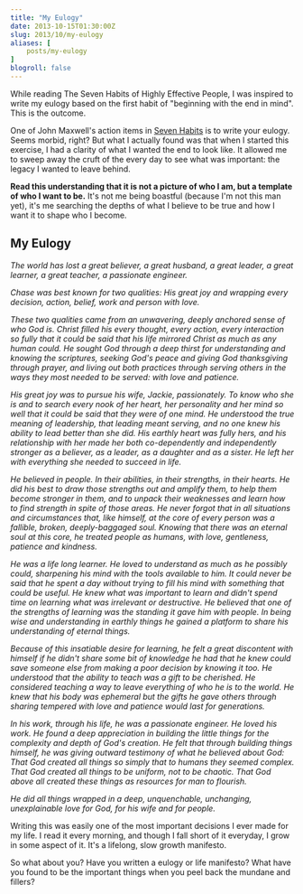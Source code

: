 ```yaml
---
title: "My Eulogy"
date: 2013-10-15T01:30:00Z
slug: 2013/10/my-eulogy
aliases: [
    posts/my-eulogy
]
blogroll: false
---
```


While reading The Seven Habits of Highly Effective People, I was inspired to write my eulogy based on the first habit of "beginning with the end in mind". This is the outcome.

One of John Maxwell's action items in [Seven Habits](http://www.amazon.com/Habits-Highly-Effective-People-ebook/dp/B00CMC2QAQ/ref=sr_1_1_bnp_1_kin?ie=UTF8&amp;qid=1383221396&amp;sr=8-1&amp;keywords=seven+habits+of+highly+effective+people) is to write your eulogy. Seems morbid, right? But what I actually found was that when I started this exercise, I had a clarity of what I wanted the end to look like. It allowed me to sweep away the cruft of the every day to see what was important: the legacy I wanted to leave behind.

__Read this understanding that it is not a picture of who I am, but a template of who I want to be.__ It's not me being boastful (because I'm not this man yet), it's me searching the depths of what I believe to be true and how I want it to shape who I become.

## My Eulogy

<em>The world has lost a great believer, a great husband, a great leader, a great learner, a great teacher, a passionate engineer.

Chase was best known for two qualities: His great joy and wrapping every decision, action, belief, work and person with love.

These two qualities came from an unwavering, deeply anchored sense of who God is. Christ filled his every thought, every action, every interaction so fully that it could be said that his life mirrored Christ as much as any human could. He sought God through a deep thirst for understanding and knowing the scriptures, seeking God's peace and giving God thanksgiving through prayer, and living out both practices through serving others in the ways they most needed to be served: with love and patience.

His great joy was to pursue his wife, Jackie, passionately. To know who she is and to search every nook of her heart, her personality and her mind so well that it could be said that they were of one mind. He understood the true meaning of leadership, that leading meant serving, and no one knew his ability to lead better than she did. His earthly heart was fully hers, and his relationship with her made her both co-dependently and independently stronger as a believer, as a leader, as a daughter and as a sister. He left her with everything she needed to succeed in life.

He believed in people. In their abilities, in their strengths, in their hearts. He did his best to draw those strengths out and amplify them, to help them become stronger in them, and to unpack their weaknesses and learn how to find strength in spite of those areas. He never forgot that in all situations and circumstances that, like himself, at the core of every person was a fallible, broken, deeply-baggaged soul. Knowing that there was an eternal soul at this core, he treated people as humans, with love, gentleness, patience and kindness.

He was a life long learner. He loved to understand as much as he possibly could, sharpening his mind with the tools available to him. It could never be said that he spent a day without trying to fill his mind with something that could be useful. He knew what was important to learn and didn't spend time on learning what was irrelevant or destructive. He believed that one of the strengths of learning was the standing it gave him with people. In being wise and understanding in earthly things he gained a platform to share his understanding of eternal things.

Because of this insatiable desire for learning, he felt a great discontent with himself if he didn't share some bit of knowledge he had that he knew could save someone else from making a poor decision by knowing it too. He understood that the ability to teach was a gift to be cherished. He considered teaching a way to leave everything of who he is to the world. He knew that his body was ephemeral but the gifts he gave others through sharing tempered with love and patience would last for generations.

In his work, through his life, he was a passionate engineer. He loved his work. He found a deep appreciation in building the little things for the complexity and depth of God's creation. He felt that through building things himself, he was giving outward testimony of what he believed about God: That God created all things so simply that to humans they seemed complex. That God created all things to be uniform, not to be chaotic. That God above all created these things as resources for man to flourish.

He did all things wrapped in a deep, unquenchable, unchanging, unexplainable love for God, for his wife and for people.</em>

Writing this was easily one of the most important decisions I ever made for my life. I read it every morning, and though I fall short of it everyday, I grow in some aspect of it. It's a lifelong, slow growth manifesto.

So what about you? Have you written a eulogy or life manifesto? What have you found to be the important things when you peel back the mundane and fillers?
